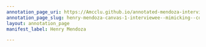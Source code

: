 ```yaml
---
annotation_page_uri: https://Amcclu.github.io/annotated-mendoza-interview/annotations/henry-mendoza-canvas-1-interviewee--mimicking--consideration.json
annotation_page_slug: henry-mendoza-canvas-1-interviewee--mimicking--consideration
layout: annotation_page
manifest_label: Henry Mendoza

---
```

